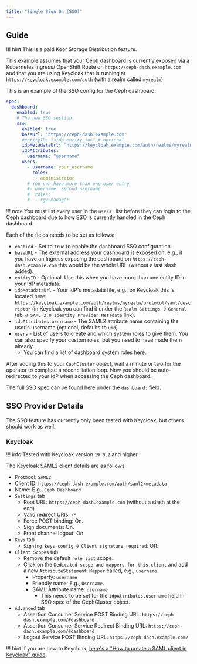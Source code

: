 ```yaml
---
title: "Single Sign On (SSO)"
---
```


## Guide

!!! hint
    This is a paid Koor Storage Distribution feature.

This example assumes that your Ceph dashboard is currently exposed via a Kubernetes Ingress/ OpenShift Route on `https://ceph-dash.example.com` and that you are using Keycloak that is running at `https://keycloak.example.com/auth` (with a realm called `myrealm`).

This is an example of the SSO config for the Ceph dashboard:

```yaml
spec:
  dashboard:
    enabled: true
    # The new SSO section
    sso:
      enabled: true
      baseUrl: "https://ceph-dash.example.com"
      #entityID: "<idp_entity_id>" # optional
      idpMetadataUrl: "https://keycloak.example.com/auth/realms/myrealm/protocol/saml/descriptor"
      idpAttributes:
        username: "username"
      users:
        - username: your_username
          roles:
           - administrator
        # You can have more than one user entry
        #- username: second_username
        #  roles:
        #  - rgw-manager
```

!!! note
    You must list every user in the `users:` list before they can login to the Ceph dashboard due to how SSO is currently handled in the Ceph dashboard.

Each of the fields needs to be set as follows:

* `enabled` - Set to `true` to enable the dashboard SSO configuration.
* `baseURL` - The external address your dashboard is exposed on, e.g., if you have an Ingress exposing the dashboard on `https://ceph-dash.example.com` this would be the whole URL (without a last slash added).
* `entityID` - Optional. Use this when you have more than one entity ID in your IdP metadata.
* `idpMetadataUrl` - Your IdP's metadata file, e.g., on Keycloak this is located here: `https://keycloak.example.com/auth/realms/myrealm/protocol/saml/descriptor` (in Keycloak you can find it under the `Realm Settings` -> `General` tab -> `SAML 2.0 Identity Provider Metadata` link).
* `idpAttributes.username` - The SAML2 attribute name containing the user's username (optional, defaults to `uid`).
* `users` - List of users to create and which system roles to give them. You can also specify your custom roles, but you need to have made them already.
    * You can find a list of dashboard system roles [here](https://docs.ceph.com/en/quincy/mgr/dashboard/#user-roles-and-permissions).

After adding this to your `CephCluster` object, wait a minute or two for the operator to complete a reconciliation loop.
Now you should be auto-redirected to your IdP when accessing the Ceph dashboard.

The full SSO spec can be found [here](../../CRDs/Cluster/ceph-cluster-crd.md#cluster-settings) under the `dashboard:` field.

## SSO Provider Details

The SSO feature has currently only been tested with Keycloak, but others should work as well.

### Keycloak

!!! info
    Tested with Keycloak version `19.0.2` and higher.

The Keycloak SAML2 client details are as follows:

* Protocol: `SAML2`
* Client ID: `https://ceph-dash.example.com/auth/saml2/metadata`
* Name: E.g., `Ceph Dashboard`
* `Settings` tab
    * Root URL: `https://ceph-dash.example.com` (without a slash at the end)
    * Valid redirect URIs: `/*`
    * Force POST binding: On.
    * Sign documents: On.
    * Front channel logout: On.
* `Keys` tab
    * `Signing keys config` -> `Client signature required`: Off.
* `Client Scopes` tab
    * Remove the default `role_list` scope.
    * Click on the `Dedicated scope and mappers for this client` and add a new `AttributeStatement Mapper` called, e.g., `username`.
        * Property: `username`
        * Friendly name: E.g., `Username`.
        * SAML Attribute name: `username`
            * This needs to be set for the `idpAttributes.username` field in SSO spec of the CephCluster object.
* `Advanced` tab
    * Assertion Consumer Service POST Binding URL: `https://ceph-dash.example.com/#dashboard`
    * Assertion Consumer Service Redirect Binding URL: `https://ceph-dash.example.com/#dashboard`
    * Logout Service POST Binding URL: `https://ceph-dash.example.com/`

!!! hint
If you are new to Keycloak, [here's a "How to create a SAML client in Keycloak" guide](https://www.keycloak.org/docs/latest/server_admin/#_client-saml-configuration).